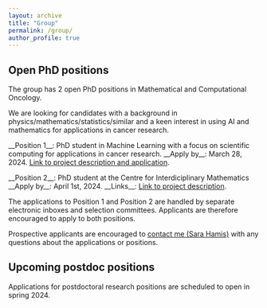 ```yaml
---
layout: archive
title: "Group"
permalink: /group/
author_profile: true
---
```


## Open PhD positions

<p>The group has 2 open PhD positions in Mathematical and Computational Oncology.</p>

<p>
We are looking for candidates with a background in physics/mathematics/statistics/similar and a keen interest in using AI and mathematics for applications in cancer research. 
</p>

<p>
__Position 1__: PhD student in Machine Learning with a focus on scientific computing for applications in cancer research.  
__Apply by__: March 28, 2024.  
<a href="https://www.jobb.uu.se/details/?positionId=701887">Link to project description and application</a>.       
</p>

<p>
__Position 2__: PhD student at the Centre for Interdiciplinary Mathematics
__Apply by__: April 1st, 2024.   
__Links__: <a href="https://www.math.uu.se/digitalAssets/1078/c_1078262-l_3-k_7-hamis-engblom-sjogren-akerrenogren-integrating-mathematical-models-with-sparse-time-series-data-to.pdf"> Link to project description</a>.  
</p>

<p>
The applications to Position 1 and Position 2 are handled by separate electronic inboxes and selection committees. Applicants are therefore encouraged to apply to both positions. 
</p>

<p>
Prospective applicants are encouraged to <a href="https://sarahamis.github.io/contact/">contact me (Sara Hamis)</a> with any questions about the applications or positions. 
</p>




## Upcoming postdoc positions
<p>Applications for postdoctoral research positions are scheduled to open in spring 2024.</p>





